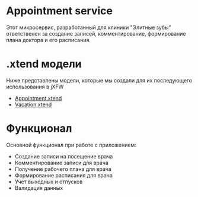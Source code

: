 # Appointment service

Этот микросервис, разработанный для клиники "Элитные зубы" ответственен за создание записей, комментирование, формирование плана доктора и его расписания.

# .xtend модели

Ниже представлены модели, которые мы создали для их последующего использования в jXFW 

- [Appointment.xtend](src/main/java/ru/croc/appointment/domain/Appointment.xtend)
- [Vacation.xtend](src/main/java/ru/croc/appointment/domain/Appointment.xtend)

# Функционал

Основной функционал при работе с приложением:
- Создание записи на посещение врача
- Комментирование записи для врача
- Получение рабочего плана для врача
- Формирование расписания для врача
- Учет выходных и отпусков
- Валидация данных
